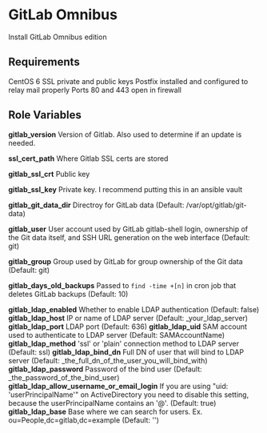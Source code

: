 GitLab Omnibus
========

Install GitLab Omnibus edition

Requirements
------------

CentOS 6
SSL private and public keys
Postfix installed and configured to relay mail properly
Ports 80 and 443 open in firewall

Role Variables
--------------

**gitlab_version**      Version of Gitlab. Also used to determine if an update is needed.

**ssl_cert_path**       Where Gitlab SSL certs are stored

**gitlab_ssl_crt**      Public key

**gitlab_ssl_key**      Private key. I recommend putting this in an ansible vault

**gitlab_git_data_dir** Directroy for GitLab data (Default: /var/opt/gitlab/git-data)

**gitlab_user**         User account used by GitLab gitlab-shell login, ownership of the Git data itself, and SSH URL generation on the web interface (Default: git)

**gitlab_group**        Group used by GitLab for  group ownership of the Git data (Default: git)

**gitlab_days_old_backups** Passed to `find -time +[n]` in cron job that deletes GitLab backups (Default: 10)

**gitlab_ldap_enabled**         Whether to enable LDAP authentication (Default: false)
**gitlab_ldap_host**            IP or name of LDAP server (Default: _your_ldap_server)
**gitlab_ldap_port**            LDAP port (Default: 636)
**gitlab_ldap_uid**             SAM account used to authenticate to LDAP server (Default: SAMAccountName)
**gitlab_ldap_method**          'ssl' or 'plain' connection method to LDAP server (Default: ssl)
**gitlab_ldap_bind_dn**         Full DN of user that will bind to LDAP server (Default: _the_full_dn_of_the_user_you_will_bind_with)
**gitlab_ldap_password**        Password of the bind user (Default: _the_password_of_the_bind_user)
**gitlab_ldap_allow_username_or_email_login**       If you are using "uid: 'userPrincipalName'" on ActiveDirectory you need to disable this setting, because the userPrincipalName contains an '@'. (Default: true)
**gitlab_ldap_base**            Base where we can search for users. Ex. ou=People,dc=gitlab,dc=example (Default: '')

